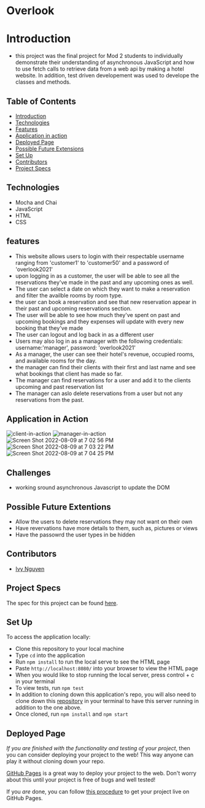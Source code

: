 # Overlook

# Introduction
- this project was the final project for Mod 2 students to individually demonstrate their understanding of asynchronous JavaScript and how to use fetch calls to retrieve data from a web api by making a hotel website. In addition, test driven developement was used to develope the classes and methods.

## Table of Contents
  - [Introduction](#introduction)
  - [Technologies](#technologies)
  - [Features](#features)
  - [Application in action](#application-in-action)
  - [Deployed Page](#deployed-page)
  - [Possible Future Extensions](#possible-future-extensions)
  - [Set Up](#set-up)
  - [Contributors](#contributors)
  - [Project Specs](#project-specs)

## Technologies
- Mocha and Chai
- JavaScript
- HTML
- CSS

## features
- This website allows users to login with their respectable username ranging from 'customer1' to 'customer50' and a password of 'overlook2021'
- upon logging in as a customer, the user will be able to see all the reservations they've made in the past and any upcoming ones as well. 
- The user can select a date on which they want to make a reservation and filter the availble rooms by room type.
- the user can book a reservation and see that new reservation appear in their past and upcoming reservations section. 
- The user will be able to see how much they've spent on past and upcoming bookings and they expenses will update with every new booking that they've made
- The user can logout and log back in as a different user
- Users may also log in as a manager with the following credentials: username:'manager', password: 'overlook2021'
- As a manager, the user can see their hotel's revenue, occupied rooms, and available rooms for the day.
- the manager can find their clients with their first and last name and see what bookings that client has made so far.
- The manager can find reservations for a user and add it to the clients upcoming and past reservation list
- The manager can aslo delete reservations from a user but not any reservations from the past. 

## Application in Action
![client-in-action](https://user-images.githubusercontent.com/100492419/183787593-f1eea4dc-1b81-4f39-83c5-8854761171ae.gif)
![manager-in-action](https://user-images.githubusercontent.com/100492419/183787700-d5bfb45a-9647-42f3-a366-79273feec6e4.gif)
![Screen Shot 2022-08-09 at 7 02 56 PM](https://user-images.githubusercontent.com/100492419/183787782-3597f0c2-bdbf-476a-bc7f-3039dfc8362c.png)
![Screen Shot 2022-08-09 at 7 03 22 PM](https://user-images.githubusercontent.com/100492419/183787825-1be4c498-d76b-4068-a345-fec274cf2b93.png)
![Screen Shot 2022-08-09 at 7 04 25 PM](https://user-images.githubusercontent.com/100492419/183787929-322f0ae0-e700-4f87-b423-8d384b516637.png)

## Challenges
- working sround asynchronous Javascript to update the DOM
## Possible Future Extentions
- Allow the users to delete reservations they may not want on their own
- Have revervations have more details to them, such as, pictures or views
- Have the passowrd the user types in be hidden 
## Contributors
  - [Ivy Nguyen](https://github.com/INguyen22)
## Project Specs
  The spec for this project can be found [here](https://frontend.turing.edu/projects/overlook.html).

## Set Up
To access the application locally:
- Clone this repository to your local machine
- Type `cd` into the application
- Run `npm install` to run the local serve to see the HTML page
- Paste `http://localhost:8080/` into your browser to view the HTML page
- When you would like to stop running the local server, press control + c in your terminal
- To view tests, run `npm test`
- In addition to cloning down this application's repo, you will also need to clone down this [repository](https://github.com/turingschool-examples/overlook-api) in your terminal to have this server running in addition to the one above.
- Once cloned, run `npm install` and `npm start`

## Deployed Page

_If you are finished with the functionality and testing of your project_, then you can consider deploying your project to the web! This way anyone can play it without cloning down your repo.

[GitHub Pages](https://pages.github.com/) is a great way to deploy your project to the web. Don't worry about this until your project is free of bugs and well tested!

If you _are_ done, you can follow [this procedure](./gh-pages-procedure.md) to get your project live on GitHub Pages.
